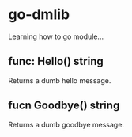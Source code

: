 # go-dmlib

Learning how to go module...


## func: Hello() string
Returns a dumb hello message.

## fucn Goodbye() string
Returns a dumb goodbye message.



